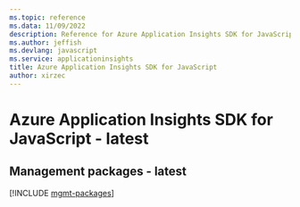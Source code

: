 ```yaml
---
ms.topic: reference
ms.data: 11/09/2022
description: Reference for Azure Application Insights SDK for JavaScript
ms.author: jeffish
ms.devlang: javascript
ms.service: applicationinsights
title: Azure Application Insights SDK for JavaScript
author: xirzec
---
```

# Azure Application Insights SDK for JavaScript - latest

## Management packages - latest
[!INCLUDE [mgmt-packages](application-insights-mgmt-index.md)]